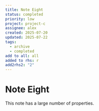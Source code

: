```yaml
---
title: Note Eight
status: completed
priority: low
project: project-c
assignee: alex
created: 2025-07-20
updated: 2025-07-22
tags:
  - archive
  - completed
add to all: all
added to rhs: r
add2rhs2: "2"
---
```


# Note Eight

This note has a large number of properties.
